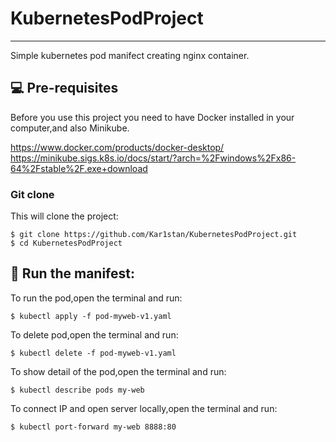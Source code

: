 # KubernetesPodProject
***
Simple kubernetes pod manifect creating nginx container. 

## 💻 Pre-requisites

Before you use this project you need to have Docker installed in your computer,and also Minikube.

https://www.docker.com/products/docker-desktop/
https://minikube.sigs.k8s.io/docs/start/?arch=%2Fwindows%2Fx86-64%2Fstable%2F.exe+download

### Git clone
This will clone the project:
```
$ git clone https://github.com/Kar1stan/KubernetesPodProject.git
$ cd KubernetesPodProject
```

## 🚀 Run the manifest: 
To run the pod,open the terminal and run:
```
$ kubectl apply -f pod-myweb-v1.yaml
```
To delete pod,open the terminal and run:
```
$ kubectl delete -f pod-myweb-v1.yaml
```
To show detail of the pod,open the terminal and run:
```
$ kubectl describe pods my-web
```
To connect IP and open server locally,open the terminal and run:
```
$ kubectl port-forward my-web 8888:80
```
